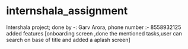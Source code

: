 # internshala_assignment

Intershala project;
done by -: Garv Arora,
phone number :- 8558932125
added features [onboarding screen ,done the mentioned tasks,user can search on base of title and added a aplash screen]

